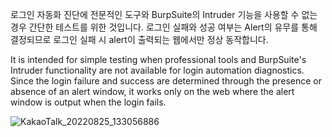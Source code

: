 
로그인 자동화 진단에 전문적인 도구와 BurpSuite의 Intruder 기능을 사용할 수 없는 경우 간단한 테스트를 위한 것입니다.
로그인 실패와 성공 여부는 Alert의 유무를 통해 결정되므로 로그인 실패 시 alert이 출력되는 웹에서만 정상 동작합니다.


It is intended for simple testing when professional tools and BurpSuite's Intruder functionality are not available for login automation diagnostics.
Since the login failure and success are determined through the presence or absence of an alert window, it works only on the web where the alert window is output when the login fails.


![KakaoTalk_20220825_133056886](https://user-images.githubusercontent.com/52150319/186577664-c9676d48-1592-4ded-a41c-90df53dd5580.gif)
